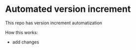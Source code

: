 # Automated version increment

This repo has version increment automatization

How this works:

- add changes


